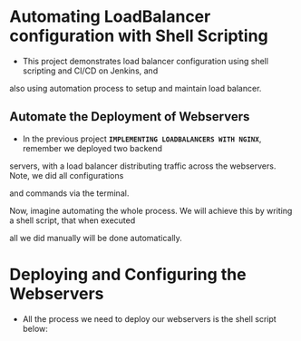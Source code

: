 # Automating LoadBalancer configuration with Shell Scripting

- This project demonstrates load balancer configuration using shell scripting and CI/CD on Jenkins, and

also using automation process to setup and maintain load balancer.

## Automate the Deployment of Webservers

- In the previous project **`IMPLEMENTING LOADBALANCERS WITH NGINX`**, remember we deployed two backend

servers, with a load balancer distributing traffic across the webservers. Note, we did all configurations

and commands via the terminal.

Now, imagine automating the whole process. We will achieve this by writing a shell script, that when executed

all we did manually will be done automatically.

# Deploying and Configuring the Webservers

- All the process we need to deploy our webservers is the shell script below:
